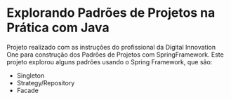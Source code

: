 
# Explorando Padrões de Projetos na Prática com Java 

Projeto realizado com as instruções do profissional da Digital Innovation One para construção dos Padrões de Projetos com SpringFramework.  Este projeto explorou alguns padrões usando o Spring Framework, que são:  

- Singleton 
- Strategy/Repository 
- Facade
